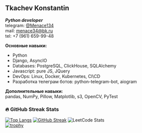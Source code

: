 ## Tkachev Konstantin
___Python developer___  
telegram: [@Menace134](https://t.me/Menace134)  
mail: menace34@bk.ru  
tel: +7 (961) 659-99-48  

**Основные навыки:**
- Python
- Django, AsyncIO
- Databases: PostgreSQL, ClickHouse, SQLAlchemy
- Javascript: pure JS, JQuery
- DevOps: Linux, Docker, Kubernetes, CI\CD
- Разработка телеграм ботов: python-telegram-bot, aiogram

**Дополнительные навыки:**  
pandas, NumPy, Pillow, Matplotlib, s3, OpenCV, PyTest

### 🔥 GitHub Streak Stats
[![Top Langs](https://github-readme-stats.vercel.app/api/top-langs/?username=firefly134&theme=dark&layout=compact)](https://github.com/anuraghazra/github-readme-stats)
[![GitHub Streak](https://streak-stats.demolab.com?user=FireFly134&theme=dark&hide_border=true&border_radius=4&locale=ru&date_format=j%20M%5B%20Y%5D&mode=weekly)](https://git.io/streak-stats)
![LeetCode Stats](https://leetcard.jacoblin.cool/FireFly134?theme=dark&font=Crimson%20Pro&ext=contest)   
[![trophy](https://github-profile-trophy.vercel.app/?username=firefly134&theme=onedark)](https://github.com/ryo-ma/github-profile-trophy)  
